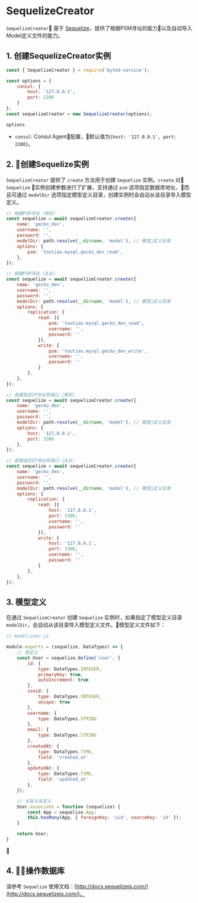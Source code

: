 # SequelizeCreator

`SequelizeCreator` 基于 [Sequelize](http://docs.sequelizejs.com/manual/)，提供了根据PSM寻址的能力以及自动导入Model定义文件的能力。

## 1. 创建SequelizeCreator实例
```javascript
const { SequelizeCreator } = require('byted-service');

const options = {
    consul: {
        host: '127.0.0.1',
        port: 2280
    }
};
const sequelizeCreator = new SequelizeCreator(options);
```

`options`
- `consul`: Consul Agent配置，默认值为`{host: '127.0.0.1', port: 2280}`。

## 2. 创建Sequelize实例
`SequelizeCreator` 提供了 `create` 方法用于创建 `Sequelize` 实例。`create` 对 `Sequelize` 实例创建参数进行了扩展，支持通过 `psm` 选项指定数据库地址，而且可通过 `modelDir` 选项指定模型定义目录，创建实例时会自动从该目录导入模型定义。

```javascript
// 根据PSM寻址（单机）
const sequelize = await sequelizeCreator.create({
    name: 'gecko_dev',
    username: '',
    password: '',
    modelDir: path.resolve(__dirname, 'model'), // 模型定义目录
    options: {
        psm: 'toutiao.mysql.gecko_dev_read',        
    },
});

// 根据PSM寻址（主从）
const sequelize = await sequelizeCreator.create({
    name: 'gecko_dev',
    username: '',
    password: '',
    modelDir: path.resolve(__dirname, 'model'), // 模型定义目录
    options: {
        replication: {
            read: [{
                psm: 'toutiao.mysql.gecko_dev_read',
                username: '',
                password: ''
            }],
            write: {
                psm: 'toutiao.mysql.gecko_dev_write',
                username: '',
                password: ''
            }
        },
    },
});

// 直接指定IP地址和端口（单机）
const sequelize = await sequelizeCreator.create({
    name: 'gecko_dev',
    username: '',
    password: '',
    modelDir: path.resolve(__dirname, 'model'), // 模型定义目录
    options: {
        host: '127.0.0.1',
        port: 3306
    },
});

// 直接指定IP地址和端口（主从）
const sequelize = await sequelizeCreator.create({
    name: 'gecko_dev',
    username: '',
    password: '',
    modelDir: path.resolve(__dirname, 'model'), // 模型定义目录
    options: {
        replication: {
            read: [{
                host: '127.0.0.1',
                port: 3306,
                username: '',
                password: ''
            }],
            write: {
                host: '127.0.0.1',
                port: 3306,
                username: '',
                password: ''
            }
        },
    },
});
```

## 3. 模型定义
在通过 `SequelizeCreator` 创建 `Sequelize` 实例时，如果指定了模型定义目录 `modelDir`，会自动从该目录导入模型定义文件。模型定义文件如下：

```javascript
// model/user.js

module.exports = (sequelize, DataTypes) => {
    // 表定义
    const User = sequelize.define('user', {
        id: {
            type: DataTypes.INTEGER,
            primaryKey: true,
            autoIncrement: true
        },
        ssoid: {
            type: DataTypes.INTEGER,
            unique: true
        },
        username: {
            type: DataTypes.STRING
        },
        email: {
            type: DataTypes.STRING
        },
        createdAt: {
            type: DataTypes.TIME,
            field: 'created_at'
        },
        updatedAt: {
            type: DataTypes.TIME,
            field: 'updated_at'
        },
    });

    // 关联关系定义
    User.associate = function (sequelize) {
        const App = sequelize.App;
        this.hasMany(App, { foreignKey: 'uid', sourceKey: 'id' });
    }

    return User;
}
```

## 4. 操作数据库
请参考 `Sequelize` 使用文档：[http://docs.sequelizejs.com/](http://docs.sequelizejs.com/)。